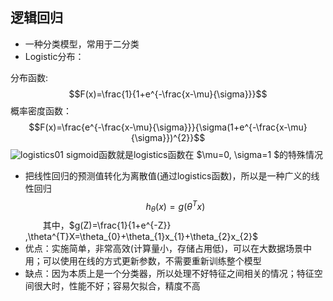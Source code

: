## 逻辑回归
- 一种分类模型，常用于二分类
- Logistic分布：

分布函数:
$$F(x)=\frac{1}{1+e^{-\frac{x-\mu}{\sigma}}}$$
概率密度函数：
$$F(x)=\frac{e^{-\frac{x-\mu}{\sigma}}}{\sigma(1+e^{-\frac{x-\mu}{\sigma}})^{2}}$$
![logistics01](https://github.com/ethan-sui/AI-algorithm-engineer-knowledge/blob/main/image/logistics01.png)
sigmoid函数就是logistics函数在 $\mu=0, \sigma=1 $的特殊情况
- 把线性回归的预测值转化为离散值(通过logistics函数)，所以是一种广义的线性回归
$$h_{\theta }(x)=g(\theta ^{T}x)$$
&emsp;&emsp;其中，$g(Z)=\frac{1}{1+e^{-Z}} ,\theta^{T}X=\theta_{0}+\theta_{1}x_{1}+\theta_{2}x_{2}$
- 优点：实施简单，非常高效(计算量小，存储占用低)，可以在大数据场景中用；可以使用在线的方式更新参数，不需要重新训练整个模型
- 缺点：因为本质上是一个分类器，所以处理不好特征之间相关的情况；特征空间很大时，性能不好；容易欠拟合，精度不高
